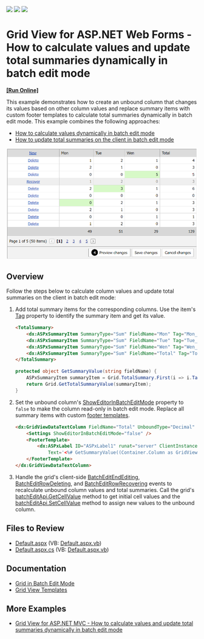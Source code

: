 <!-- default badges list -->
![](https://img.shields.io/endpoint?url=https://codecentral.devexpress.com/api/v1/VersionRange/128532799/18.2.3%2B)
[![](https://img.shields.io/badge/Open_in_DevExpress_Support_Center-FF7200?style=flat-square&logo=DevExpress&logoColor=white)](https://supportcenter.devexpress.com/ticket/details/T116925)
[![](https://img.shields.io/badge/📖_How_to_use_DevExpress_Examples-e9f6fc?style=flat-square)](https://docs.devexpress.com/GeneralInformation/403183)
<!-- default badges end -->
# Grid View for ASP.NET Web Forms - How to calculate values and update total summaries dynamically in batch edit mode
<!-- run online -->
**[[Run Online]](https://codecentral.devexpress.com/128532799/)**
<!-- run online end -->

This example demonstrates how to create an unbound column that changes its values based on other column values and replace summary items with custom footer templates to calculate total summaries dynamically in batch edit mode. This example combines the following approaches:
* [How to calculate values dynamically in batch edit mode](https://github.com/DevExpress-Examples/asp-net-web-forms-gridview-calculate-values-dynamically-batch-mode)
* [How to update total summaries on the client in batch edit mode](https://github.com/DevExpress-Examples/asp-net-web-forms-grid-update-total-summaries-on-client-in-batch-mode)

![Update column values and calculate total summaries](calculateValues.png)

## Overview

Follow the steps below to calculate column values and update total summaries on the client in batch edit mode:

1. Add total summary items for the corresponding columns. Use the item's [Tag](https://docs.devexpress.com/AspNet/DevExpress.Web.ASPxSummaryItemBase.Tag) property to identify the summary item and get its value.

    ```aspx
    <TotalSummary>
        <dx:ASPxSummaryItem SummaryType="Sum" FieldName="Mon" Tag="Mon_Sum" />
        <dx:ASPxSummaryItem SummaryType="Sum" FieldName="Tue" Tag="Tue_Sum" />
        <dx:ASPxSummaryItem SummaryType="Sum" FieldName="Wen" Tag="Wen_Sum" />
        <dx:ASPxSummaryItem SummaryType="Sum" FieldName="Total" Tag="Total_Sum" />
    </TotalSummary>
    ```

    ```cs
    protected object GetSummaryValue(string fieldName) {
        ASPxSummaryItem summaryItem = Grid.TotalSummary.First(i => i.Tag == fieldName + "_Sum");
        return Grid.GetTotalSummaryValue(summaryItem);
    }
    ```

2. Set the unbound column's [ShowEditorInBatchEditMode](https://docs.devexpress.com/AspNet/DevExpress.Web.GridDataColumnSettings.ShowEditorInBatchEditMode) property to `false` to make the column read-only in batch edit mode. Replace all summary items with custom [footer templates](https://docs.devexpress.com/AspNet/DevExpress.Web.GridViewColumn.FooterTemplate).

    ```aspx
    <dx:GridViewDataTextColumn FieldName="Total" UnboundType="Decimal" ReadOnly="true">
        <Settings ShowEditorInBatchEditMode="false" />
        <FooterTemplate>
            <dx:ASPxLabel ID="ASPxLabel1" runat="server" ClientInstanceName="labelTotal"
                Text='<%# GetSummaryValue((Container.Column as GridViewDataColumn).FieldName) %>' />
        </FooterTemplate>
    </dx:GridViewDataTextColumn>
    ```

3. Handle the grid's client-side [BatchEditEndEditing](https://docs.devexpress.com/AspNet/js-ASPxClientGridView.BatchEditEndEditing), [BatchEditRowDeleting](https://docs.devexpress.com/AspNet/js-ASPxClientGridView.BatchEditRowDeleting), and [BatchEditRowRecovering](https://docs.devexpress.com/AspNet/js-ASPxClientGridView.BatchEditRowRecovering) events to recalculate unbound column values and total summaries. Call the grid's [batchEditApi.GetCellValue](https://docs.devexpress.com/AspNet/js-ASPxClientGridViewBatchEditApi.GetCellValue(visibleIndex-columnFieldNameOrId)) method to get initial cell values and the [batchEditApi.SetCellValue](https://docs.devexpress.com/AspNet/js-ASPxClientGridViewBatchEditApi.SetCellValue(visibleIndex-columnFieldNameOrId-value)) method to assign new values to the unbound column.

## Files to Review

* [Default.aspx](./CS/Default.aspx) (VB: [Default.aspx.vb](./VB/Default.aspx.vb))
* [Default.aspx.cs](./CS/Default.aspx.cs) (VB: [Default.aspx.vb](./VB/Default.aspx.vb))

## Documentation

* [Grid in Batch Edit Mode](https://docs.devexpress.com/AspNet/16443/components/grid-view/concepts/edit-data/batch-edit-mode)
* [Grid View Templates](https://docs.devexpress.com/AspNet/3718/components/grid-view/concepts/templates)

## More Examples

* [Grid View for ASP.NET MVC - How to calculate values and update total summaries dynamically in batch edit mode](https://github.com/DevExpress-Examples/gridview-batch-edit-how-to-calculate-unbound-column-and-total-summary-values-on-the-fly-t124151)
